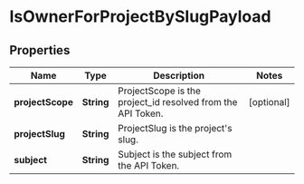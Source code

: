 

# IsOwnerForProjectBySlugPayload


## Properties

Name | Type | Description | Notes
------------ | ------------- | ------------- | -------------
**projectScope** | **String** | ProjectScope is the project_id resolved from the API Token. |  [optional]
**projectSlug** | **String** | ProjectSlug is the project&#39;s slug. | 
**subject** | **String** | Subject is the subject from the API Token. | 



